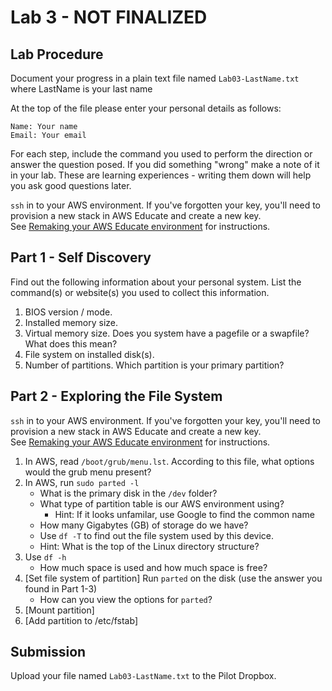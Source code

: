 # Lab 3 - NOT FINALIZED

## Lab Procedure
Document your progress in a plain text file named `Lab03-LastName.txt`  
where LastName is your last name

At the top of the file please enter your personal details as follows:
```
Name: Your name
Email: Your email

```

For each step, include the command you used to perform the direction or answer the question posed.  If you did something "wrong" make a note of it in your lab.  These are learning experiences - writing them down will help you ask good questions later.

`ssh` in to your AWS environment.  If you've forgotten your key, you'll need to provision a new stack in AWS Educate and create a new key.  
See [Remaking your AWS Educate environment](../../..) for instructions.

## Part 1 - Self Discovery
Find out the following information about your personal system.  List the command(s) or website(s) you used to collect this information.
1. BIOS version / mode.
2. Installed memory size.
3. Virtual memory size.  Does you system have a pagefile or a swapfile?  What does this mean?
4. File system on installed disk(s).
5. Number of partitions.  Which partition is your primary partition?

## Part 2 - Exploring the File System
`ssh` in to your AWS environment.  If you've forgotten your key, you'll need to provision a new stack in AWS Educate and create a new key.  
See [Remaking your AWS Educate environment](../../..) for instructions.
1. In AWS, read `/boot/grub/menu.lst`.  According to this file, what options would the grub menu present?  
2. In AWS, run `sudo parted -l`
    * What is the primary disk in the `/dev` folder?  
    * What type of partition table is our AWS environment using? 
        * Hint: If it looks unfamilar, use Google to find the common name
    * How many Gigabytes (GB) of storage do we have?
    * Use `df -T` to find out the file system used by this device.  
    * Hint: What is the top of the Linux directory structure?
3. Use `df -h`
    * How much space is used and how much space is free?
4. [Set file system of partition] Run `parted` on the disk (use the answer you found in Part 1-3)
    * How can you view the options for `parted`?
5. [Mount partition]
6. [Add partition to /etc/fstab]

## Submission
Upload your file named `Lab03-LastName.txt` to the Pilot Dropbox.